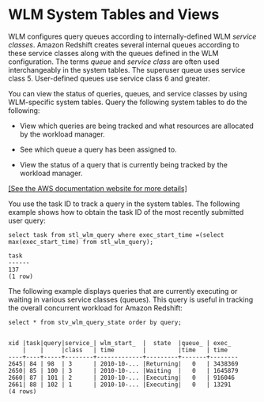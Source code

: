 # WLM System Tables and Views<a name="cm-c-wlm-system-tables-and-views"></a>

WLM configures query queues according to internally\-defined WLM *service classes*\. Amazon Redshift creates several internal queues according to these service classes along with the queues defined in the WLM configuration\. The terms *queue* and *service class* are often used interchangeably in the system tables\. The superuser queue uses service class 5\. User\-defined queues use service class 6 and greater\.

You can view the status of queries, queues, and service classes by using WLM\-specific system tables\. Query the following system tables to do the following:

+ View which queries are being tracked and what resources are allocated by the workload manager\.

+ See which queue a query has been assigned to\.

+ View the status of a query that is currently being tracked by the workload manager\.

[\[See the AWS documentation website for more details\]](http://docs.aws.amazon.com/redshift/latest/dg/cm-c-wlm-system-tables-and-views.html)

 You use the task ID to track a query in the system tables\. The following example shows how to obtain the task ID of the most recently submitted user query: 

```
select task from stl_wlm_query where exec_start_time =(select max(exec_start_time) from stl_wlm_query); 

task 
------ 
137 
(1 row)
```

 The following example displays queries that are currently executing or waiting in various service classes \(queues\)\. This query is useful in tracking the overall concurrent workload for Amazon Redshift: 

```
select * from stv_wlm_query_state order by query;


xid |task|query|service_| wlm_start_  |  state  |queue_ | exec_
    |    |     |class   | time        |         |time   | time
----+----+-----+--------+-------------+---------+-------+--------
2645| 84 | 98  | 3      | 2010-10-... |Returning|   0   | 3438369
2650| 85 | 100 | 3      | 2010-10-... |Waiting  |   0   | 1645879
2660| 87 | 101 | 2      | 2010-10-... |Executing|   0   | 916046
2661| 88 | 102 | 1      | 2010-10-... |Executing|   0   | 13291
(4 rows)
```